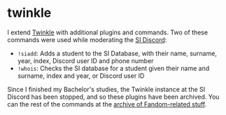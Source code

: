 # twinkle
I extend [Twinkle](https://github.com/Dorumin/Twinkle) with additional plugins and commands. Two of these commands were used while moderating the [SI Discord](../si-discord):

- `!siadd`: Adds a student to the SI Database, with their name, surname, year, index, Discord user ID and phone number
- `!whois`: Checks the SI database for a student given their name and surname, index and year, or Discord user ID

Since I finished my Bachelor's studies, the Twinkle instance at the SI Discord has been stopped, and so these plugins have been archived. You can the rest of the commands at the [archive of Fandom-related stuff](../../fandom/twinkle).
